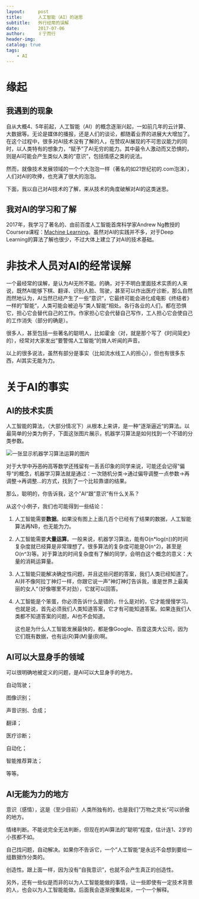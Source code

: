 ```yaml
---
layout:     post
title:      人工智能（AI）的迷思
subtitle:   外行经常的误解
date:       2017-07-06
author:     彳亍而行
header-img: 
catalog: true
tags:
    - AI
---
```


# 缘起

## 我遇到的现象

自从大概4、5年前起，人工智能（AI）的概念逐渐兴起，一如前几年的云计算、大数据等。无论是媒体的播报，还是人们的谈论，都随着业界的进展大大增加了。在这个过程中，很多对AI技术没有了解的人，在赞叹AI展现的不可思议能力的同时，以人类特有的想象力，“赋予”了AI无穷的能力。其中最令人激动而又恐惧的，则是AI可能会产生类似人类的“意识”，包括情感之类的说法。

然而，就像技术发展领域的一个个大泡泡一样（著名的如21世纪初的.com泡沫），人们对AI的吹捧，也充满了很大的泡泡。

下面，我以自己对AI技术的了解，来从技术的角度破解对AI的这类迷思。

## 我对AI的学习和了解

2017年，我学习了著名的、由前百度人工智能首席科学家Andrew Ng教授的Coursera课程：[Machine Learning](https://www.coursera.org/learn/machine-learning)。虽然对AI的实践并不多，对于Deep Learning的算法了解也很少，不过大体上建立了对AI的技术基础。

# 非技术人员对AI的经常误解

一个最经常的误解，是认为AI无所不能。的确，对于不明白里面技术实质的人来说，既然AI能够下棋、翻译、识别人脸、驾驶，甚至可以作出医疗诊断，那么自然而然地认为，AI当然已经产生了一些”意识“，它最终可能会进化成电影《终结者》一样的”智能“，人类可能会被迫与”类人智能“相处。各行各业的人们，都在恐惧它，担心它会替代自己的工作。作家担心它会代替自己写作，工人担心它会使自己的工作消失（部分的确是）。

很多人，甚至包括一些著名的聪明人，比如霍金（对，就是那个写了《时间简史》的），经常对大家发出”要警惕人工智能“的耸人听闻的声音。

以上的很多说法，虽然有部分是事实（比如流水线工人的担心），但也有很多东西，AI其实无能为力。

# 关于AI的事实

## AI的技术实质

人工智能的算法，（大部分情况下）从根本上来讲，是一种”逐渐逼近“的算法。以最简单的分类为例子，下面这张图片展示，机器学习算法是如何找到一个不错的分类参数。

![一张显示机器学习算法运算的图片](https://raw.githubusercontent.com/lixing123/lixing123.github.io/master/img/machine-learning-gif.gif)

对于大学中~~万恶的~~高等数学还残留有一丢丢印象的同学来说，可能还会记得”偏导“的概念，机器学习算法就是通过：一次随机分类->通过偏导调整一点参数->再调整->再调整…的方式，找到了一个比较靠谱的结果。

那么，聪明的，你告诉我，这个”AI“跟”意识“有什么关系？

从这个小例子，我们也可能得到一些结论：

1. 人工智能需要**数据**。如果没有图上上面几百个已经有了结果的数据，人工智能算法再NB，也无能为力。

2. 人工智能需要**大量运算**。一般来说，机器学习算法，能有O(n*log(n))的时间复杂度就已经算是非常理想了。很多算法的复杂度可能是O(n^2)，甚至是O(n^3)等。对于算法的时间复杂度有了解的同学，会明白这个概念的意义：大量的消耗运算量。

3. 人工智能只能解决确定性问题，并且这些问题的答案，我们人类已经知道了。AI并不像阿拉丁神灯一样，你跟它说一声”神灯神灯告诉我，谁是世界上最美丽的女人“（好像哪里不对劲），它就可以回答。

4. 人工智能是个笨蛋，你必须告诉什么是错的，什么是对的，它才能慢慢学习。也就是说，首先必须我们人类知道答案，它才有可能知道答案。如果连我们人类都不知道答案的问题，AI也不会知道。

   这也是为什么人工智能发展最快的，都是像Google、百度这类大公司，因为它们既有数据，也有运(R)算(M)量(B)啊。

## AI可以大显身手的领域

可以很明确地被定义的问题，是AI可以大显身手的地方。

自动驾驶；

图像识别；

声音识别、合成；

翻译；

医疗诊断；

自动化；

智能推荐算法；

等等。

## AI无能为力的地方

意识（感情），这是（至少目前）人类所独有的，也是我们”万物之灵长“可以骄傲的地方。

情绪判断。不能说完全无法判断，但现在的AI算法的”聪明“程度，估计连1、2岁的小孩都不如。

自己找问题，自动解决。如果你不告诉它，一个”人工智能“是永远不会想到要给一组数据作分类的。

创造性。跟上面一样，因为没有”自我意识”，也就不会产生真正的创造性。



另外，还有一些似是而非的以为人工智能能做的事情，让一些即使有一定技术背景的人，也会以为人工智能能做。后面我会逐渐搜集起来，一个一个解释。